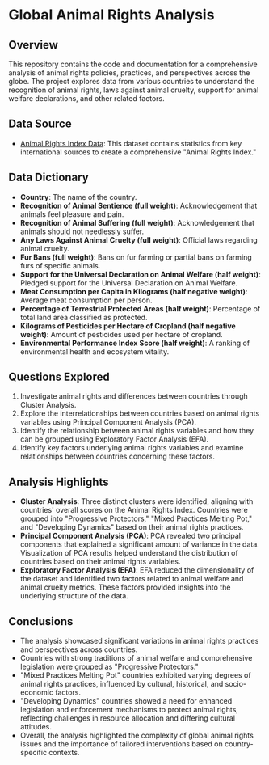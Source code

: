 # Global Animal Rights Analysis

## Overview
This repository contains the code and documentation for a comprehensive analysis of animal rights policies, practices, and perspectives across the globe. The project explores data from various countries to understand the recognition of animal rights, laws against animal cruelty, support for animal welfare declarations, and other related factors.

## Data Source
- [Animal Rights Index Data](https://data.world/makeovermonday/2024week-8-animal-rights): This dataset contains statistics from key international sources to create a comprehensive "Animal Rights Index."

## Data Dictionary
- **Country**: The name of the country.
- **Recognition of Animal Sentience (full weight)**: Acknowledgement that animals feel pleasure and pain.
- **Recognition of Animal Suffering (full weight)**: Acknowledgement that animals should not needlessly suffer.
- **Any Laws Against Animal Cruelty (full weight)**: Official laws regarding animal cruelty.
- **Fur Bans (full weight)**: Bans on fur farming or partial bans on farming furs of specific animals.
- **Support for the Universal Declaration on Animal Welfare (half weight)**: Pledged support for the Universal Declaration on Animal Welfare.
- **Meat Consumption per Capita in Kilograms (half negative weight)**: Average meat consumption per person.
- **Percentage of Terrestrial Protected Areas (half weight)**: Percentage of total land area classified as protected.
- **Kilograms of Pesticides per Hectare of Cropland (half negative weight)**: Amount of pesticides used per hectare of cropland.
- **Environmental Performance Index Score (half weight)**: A ranking of environmental health and ecosystem vitality.

## Questions Explored
1. Investigate animal rights and differences between countries through Cluster Analysis.
2. Explore the interrelationships between countries based on animal rights variables using Principal Component Analysis (PCA).
3. Identify the relationship between animal rights variables and how they can be grouped using Exploratory Factor Analysis (EFA).
4. Identify key factors underlying animal rights variables and examine relationships between countries concerning these factors.

## Analysis Highlights
- **Cluster Analysis**: Three distinct clusters were identified, aligning with countries' overall scores on the Animal Rights Index. Countries were grouped into "Progressive Protectors," "Mixed Practices Melting Pot," and "Developing Dynamics" based on their animal rights practices.
- **Principal Component Analysis (PCA)**: PCA revealed two principal components that explained a significant amount of variance in the data. Visualization of PCA results helped understand the distribution of countries based on their animal rights variables.
- **Exploratory Factor Analysis (EFA)**: EFA reduced the dimensionality of the dataset and identified two factors related to animal welfare and animal cruelty metrics. These factors provided insights into the underlying structure of the data.

## Conclusions
- The analysis showcased significant variations in animal rights practices and perspectives across countries.
- Countries with strong traditions of animal welfare and comprehensive legislation were grouped as "Progressive Protectors."
- "Mixed Practices Melting Pot" countries exhibited varying degrees of animal rights practices, influenced by cultural, historical, and socio-economic factors.
- "Developing Dynamics" countries showed a need for enhanced legislation and enforcement mechanisms to protect animal rights, reflecting challenges in resource allocation and differing cultural attitudes.
- Overall, the analysis highlighted the complexity of global animal rights issues and the importance of tailored interventions based on country-specific contexts.

